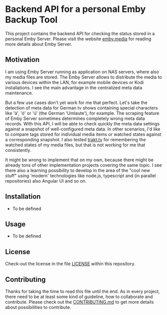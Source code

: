 # Backend API for a personal Emby Backup Tool

This project contains the backend API for checking the status stored in a personal Emby Server. Please visit the website [emby.media](https://emby.media/) for reading more details about Emby Server.

## Motivation

I am using Emby Server running as application on NAS servers, where also my media files are stored. The Emby Server allows to distribute the media to various devices within the LAN, for example mobile devices or Kodi installations. I see the main advantage in the centralized meta data maintenance.

But a few use cases don't yet work for me that perfect. Let's take the detection of meta data for German tv shows containing special characters like 'ä', 'ö' or 'ü' (the German 'Umlaute'), for example. The scraping feature of Emby Server sometimes determines completely wrong meta data records. With this API, I will be able to check quickly the meta data settings against a snapshot of well-configured meta data. In other scenarios, I'd like to compare tags stored for individual media items or watched states against a corresponding snapshot. I also tested [trakt.tv](https://trakt.tv/) for remembering the watched states of my media files, but that is not working for me that consistently.

It might be wrong to implement that on my own, because there might be already tons of other implementation projects covering the same topic. I see there also a learning possibility to develop in the area of the "cool new stuff" using 'modern' technologies like node.js, typescript and (in parallel repositories) also Angular UI and so on.

## Installation

- To be defined

## Usage

- To be defined

## License

Check-out the license in the file [LICENSE](LICENSE) within this repository.

## Contributing

Thanks for taking the time to read this file until the end. As in every project, there need to be at least some kind of guideline, how to collaborate and contribute. Please check out the [CONTRIBUTING.md](.github/CONTRIBUTING.md) to get more details about possibilities to contribute.
